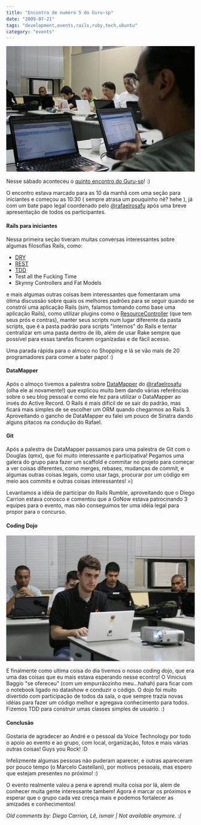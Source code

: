 ```yaml
---
title: "Encontro de numero 5 do Guru-sp"
date: "2009-07-21"
tags: "development,events,rails,ruby,tech,ubuntu"
category: "events"
---
```


[![Foto do pessoal reunido com seus notebooks no encontro](/images/posts/5_encontro_guru.jpg "Quinto encontro do Guru-sp")](/images/posts/5_encontro_guru.jpg "")

Nesse sábado aconteceu o
[quinto encontro do Guru-sp](http://guru-sp.com/index.php/Quinto_Encontro "Quinto encontro do Guru-sp")! :)

O encontro estava marcado para as 10 da manhã com uma seção para
iniciantes e começou as 10:30 ( sempre atrasa um pouquinho né? hehe ),
já com um bate papo legal coordenado pelo
[@rafaelrosafu](http://www.rafaelrosafu.com "Rafael Rosa") após uma
breve apresentação de todos os participantes.

#### Rails para iniciantes

Nessa primeira seção tiveram muitas conversas interessantes sobre
algumas filosofias Rails, como:

* [DRY](http://en.wikipedia.org/wiki/Don%27t_repeat_yourself "Don't Repeat Yourself")
* [REST](http://pt.wikipedia.org/wiki/REST "REST")
* [TDD](http://en.wikipedia.org/wiki/Test-driven_development "TDD")
* Test all the Fucking Time
* Skynny Controllers and Fat Models

e mais algumas outras coisas bem interessantes que fomentaram uma
ótima discussão sobre quais os melhores padrões para se seguir quando
se constrói uma aplicação Rails (sim, falamos tomando como base uma
aplicação Rails), como utilizar plugins como o
[ResourceController](http://github.com/giraffesoft/resource_controller/tree/master "ResourceController on GitHub")
(que tem seus prós e contras), manter seus scripts num lugar diferente
da pasta scripts, que é a pasta padrão para scripts "internos" do
Rails e tentar centralizar em uma pasta dentro de lib, além de usar
Rake sempre que possível para essas tarefas ficarem organizadas e de
fácil acesso.

Uma parada rápida para o almoço no Shopping e lá se vão mais de 20
programadores para comer a bater papo! :)

#### DataMapper

Após o almoço tivemos a palestra sobre
[DataMapper](http://datamapper.org/doku.php "DataMapper") do
[@rafaelrosafu](http://www.rafaelrosafu.com "Rafael Rosa") (olha ele
aí novamente!) que explicou muito bem dando várias referências sobre
o seu blog pessoal e como ele fez para utilizar o DataMapper ao invés
do Active Record. O Rails é mais difícil de se sair do padrão, mas
ficará mais simples de se escolher um ORM quando chegarmos ao Rails
3. Aproveitando o gancho de DataMapper eu falei um pouco de Sinatra
dando alguns pitacos na condução do Rafael.

#### Git

Após a palestra de DataMapper passamos para uma palestra de Git com o
Douglas (qmx), que foi muito interessante e participativa! Pegamos
uma galera do grupo para fazer um scaffold e commitar no projeto para
começar a ver coisas diferentes, como merges, rebases, mudanças de
commit, e algumas outras coisas legais, como usar tags, procurar por
um código em meio aos commits e outras coisas interessantes! =)

Levantamos a idéia de participar do Rails Rumble, aproveitando que o
Diego Carrion estava conosco e comentou que a GoNow estava
patrocinando 3 equipes para o evento, mas não conseguimos ter uma
idéia legal para propor para o concurso.

#### Coding Dojo

[![Foto do vinibaggio guiando o código com a galera](/images/posts/5_encontro_guru_vinibaggio.jpg "Vinibaggio guiando o quinto encontro do Guru-sp")](/images/posts/5_encontro_guru_vinibaggiojpg "")

E finalmente como ultima coisa do dia tivemos o nosso coding dojo, que
era uma das coisas que eu mais estava esperando nesse econtro! O
Vinicius Baggio "se ofereceu" (com um empurrãozinho meu...hahah)
para ficar com o notebook ligado no datashow e conduzir o código. O
dojo foi muito divertido com participação de todos da sala, o que
sempre trazia novas idéias para fazer um código melhor e agregava
conhecimento para todos. Fizemos TDD para construir umas classes
simples de usuário. :)

#### Conclusão

Gostaria de agradecer ao André e o pessoal da Voice Technology por
todo o apoio ao evento e ao grupo, com local, organização, fotos e
mais várias outras coisas! Guys you Rock! :D

Infelizmente algumas pessoas não puderam aparecer, e outras apareceram
por pouco tempo (o Marcelo Castellani), por motivos pessoais, mas
espero que estejam presentes no próximo! :)

O evento realmente valeu a pena e aprendi muita coisa por lá, alem de
conhecer muita gente interessante tambem! Agora é marcar os próximos e
esperar que o grupo cada vez cresça mais e podemos fortalecer as
amizades e conhecimentos!



_Old comments by: Diego Carrion, Lê, ismair | Not available anymore. :(_
